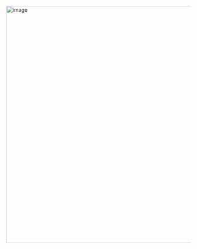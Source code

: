 <img width="1366" height="649" alt="image" src="https://github.com/user-attachments/assets/d6687687-8e22-43a5-b5e9-b6e770b74ed8" />
